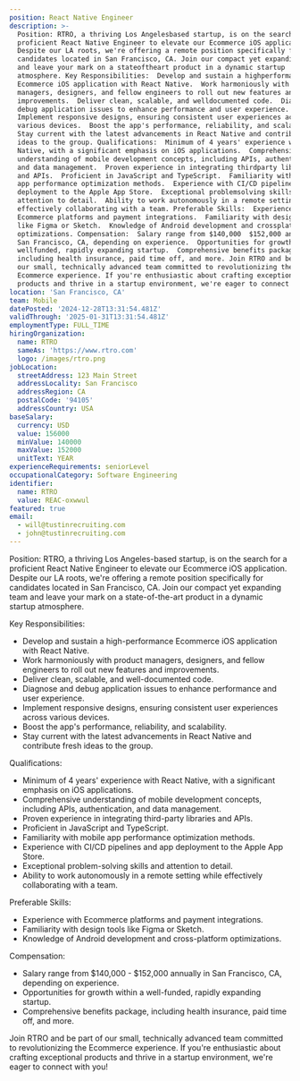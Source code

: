 ```yaml
---
position: React Native Engineer
description: >-
  Position: RTRO, a thriving Los Angelesbased startup, is on the search for a
  proficient React Native Engineer to elevate our Ecommerce iOS application.
  Despite our LA roots, we're offering a remote position specifically for
  candidates located in San Francisco, CA. Join our compact yet expanding team
  and leave your mark on a stateoftheart product in a dynamic startup
  atmosphere. Key Responsibilities:  Develop and sustain a highperformance
  Ecommerce iOS application with React Native.  Work harmoniously with product
  managers, designers, and fellow engineers to roll out new features and
  improvements.  Deliver clean, scalable, and welldocumented code.  Diagnose and
  debug application issues to enhance performance and user experience. 
  Implement responsive designs, ensuring consistent user experiences across
  various devices.  Boost the app's performance, reliability, and scalability. 
  Stay current with the latest advancements in React Native and contribute fresh
  ideas to the group. Qualifications:  Minimum of 4 years' experience with React
  Native, with a significant emphasis on iOS applications.  Comprehensive
  understanding of mobile development concepts, including APIs, authentication,
  and data management.  Proven experience in integrating thirdparty libraries
  and APIs.  Proficient in JavaScript and TypeScript.  Familiarity with mobile
  app performance optimization methods.  Experience with CI/CD pipelines and app
  deployment to the Apple App Store.  Exceptional problemsolving skills and
  attention to detail.  Ability to work autonomously in a remote setting while
  effectively collaborating with a team. Preferable Skills:  Experience with
  Ecommerce platforms and payment integrations.  Familiarity with design tools
  like Figma or Sketch.  Knowledge of Android development and crossplatform
  optimizations. Compensation:  Salary range from $140,000  $152,000 annually in
  San Francisco, CA, depending on experience.  Opportunities for growth within a
  wellfunded, rapidly expanding startup.  Comprehensive benefits package,
  including health insurance, paid time off, and more. Join RTRO and be part of
  our small, technically advanced team committed to revolutionizing the
  Ecommerce experience. If you're enthusiastic about crafting exceptional
  products and thrive in a startup environment, we're eager to connect with you!
location: 'San Francisco, CA'
team: Mobile
datePosted: '2024-12-28T13:31:54.481Z'
validThrough: '2025-01-31T13:31:54.481Z'
employmentType: FULL_TIME
hiringOrganization:
  name: RTRO
  sameAs: 'https://www.rtro.com'
  logo: /images/rtro.png
jobLocation:
  streetAddress: 123 Main Street
  addressLocality: San Francisco
  addressRegion: CA
  postalCode: '94105'
  addressCountry: USA
baseSalary:
  currency: USD
  value: 156000
  minValue: 140000
  maxValue: 152000
  unitText: YEAR
experienceRequirements: seniorLevel
occupationalCategory: Software Engineering
identifier:
  name: RTRO
  value: REAC-oxwwul
featured: true
email:
  - will@tustinrecruiting.com
  - john@tustinrecruiting.com
---
```




Position:
RTRO, a thriving Los Angeles-based startup, is on the search for a proficient React Native Engineer to elevate our Ecommerce iOS application. Despite our LA roots, we're offering a remote position specifically for candidates located in San Francisco, CA. Join our compact yet expanding team and leave your mark on a state-of-the-art product in a dynamic startup atmosphere.

Key Responsibilities:

- Develop and sustain a high-performance Ecommerce iOS application with React Native.
- Work harmoniously with product managers, designers, and fellow engineers to roll out new features and improvements.
- Deliver clean, scalable, and well-documented code.
- Diagnose and debug application issues to enhance performance and user experience.
- Implement responsive designs, ensuring consistent user experiences across various devices.
- Boost the app's performance, reliability, and scalability.
- Stay current with the latest advancements in React Native and contribute fresh ideas to the group.

Qualifications:

- Minimum of 4 years' experience with React Native, with a significant emphasis on iOS applications.
- Comprehensive understanding of mobile development concepts, including APIs, authentication, and data management.
- Proven experience in integrating third-party libraries and APIs.
- Proficient in JavaScript and TypeScript.
- Familiarity with mobile app performance optimization methods.
- Experience with CI/CD pipelines and app deployment to the Apple App Store.
- Exceptional problem-solving skills and attention to detail.
- Ability to work autonomously in a remote setting while effectively collaborating with a team.

Preferable Skills:

- Experience with Ecommerce platforms and payment integrations.
- Familiarity with design tools like Figma or Sketch.
- Knowledge of Android development and cross-platform optimizations.

Compensation:

- Salary range from $140,000 - $152,000 annually in San Francisco, CA, depending on experience.
- Opportunities for growth within a well-funded, rapidly expanding startup.
- Comprehensive benefits package, including health insurance, paid time off, and more.

Join RTRO and be part of our small, technically advanced team committed to revolutionizing the Ecommerce experience. If you're enthusiastic about crafting exceptional products and thrive in a startup environment, we're eager to connect with you!
